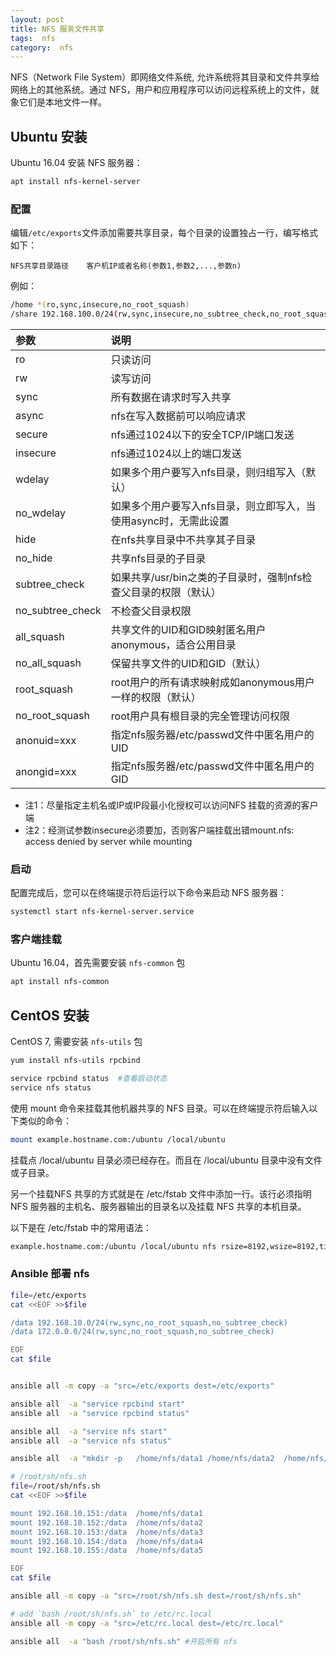 ```yaml
---
layout: post
title: NFS 服务文件共享
tags:  nfs 
category:  nfs 
---
```



NFS（Network File System）即网络文件系统, 允许系统将其目录和文件共享给网络上的其他系统。通过 NFS，用户和应用程序可以访问远程系统上的文件，就象它们是本地文件一样。

## Ubuntu 安装

Ubuntu 16.04 安装 NFS 服务器：

``` bash
apt install nfs-kernel-server
```
 
### 配置
编辑`/etc/exports`文件添加需要共享目录，每个目录的设置独占一行，编写格式如下：

`NFS共享目录路径    客户机IP或者名称(参数1,参数2,...,参数n)`

例如：

``` bash
/home *(ro,sync,insecure,no_root_squash)
/share 192.168.100.0/24(rw,sync,insecure,no_subtree_check,no_root_squash)
```
| 参数 | 说明 |
| :- | :- |
| ro | 只读访问 |
| rw | 读写访问 |
| sync | 所有数据在请求时写入共享 |
| async | nfs在写入数据前可以响应请求 |
| secure | nfs通过1024以下的安全TCP/IP端口发送 |
| insecure | nfs通过1024以上的端口发送 |
| wdelay | 如果多个用户要写入nfs目录，则归组写入（默认） |
| no_wdelay | 如果多个用户要写入nfs目录，则立即写入，当使用async时，无需此设置 |
| hide | 在nfs共享目录中不共享其子目录 |
| no_hide | 共享nfs目录的子目录 |
| subtree_check | 如果共享/usr/bin之类的子目录时，强制nfs检查父目录的权限（默认） |
| no_subtree_check | 不检查父目录权限 |
| all_squash | 共享文件的UID和GID映射匿名用户anonymous，适合公用目录 |
| no_all_squash | 保留共享文件的UID和GID（默认） |
| root_squash | root用户的所有请求映射成如anonymous用户一样的权限（默认） |
| no_root_squash | root用户具有根目录的完全管理访问权限 |
| anonuid=xxx | 指定nfs服务器/etc/passwd文件中匿名用户的UID |
| anongid=xxx | 指定nfs服务器/etc/passwd文件中匿名用户的GID |

+ 注1：尽量指定主机名或IP或IP段最小化授权可以访问NFS 挂载的资源的客户端
+ 注2：经测试参数insecure必须要加，否则客户端挂载出错mount.nfs: access denied by server while mounting

### 启动

配置完成后，您可以在终端提示符后运行以下命令来启动 NFS 服务器：

``` bash
systemctl start nfs-kernel-server.service
```

### 客户端挂载

Ubuntu 16.04，首先需要安装 `nfs-common` 包

``` bash
apt install nfs-common
```

## CentOS 安装

CentOS 7, 需要安装 `nfs-utils` 包

``` bash
yum install nfs-utils rpcbind

service rpcbind status  #查看启动状态
service nfs status  
```

使用 mount 命令来挂载其他机器共享的 NFS 目录。可以在终端提示符后输入以下类似的命令：

``` bash
mount example.hostname.com:/ubuntu /local/ubuntu
```

挂载点 /local/ubuntu 目录必须已经存在。而且在 /local/ubuntu 目录中没有文件或子目录。

另一个挂载NFS 共享的方式就是在 /etc/fstab 文件中添加一行。该行必须指明 NFS 服务器的主机名、服务器输出的目录名以及挂载 NFS 共享的本机目录。

以下是在 /etc/fstab 中的常用语法：

``` bash
example.hostname.com:/ubuntu /local/ubuntu nfs rsize=8192,wsize=8192,timeo=14,intr
```


###  Ansible 部署 nfs

```bash
file=/etc/exports
cat <<EOF >>$file

/data 192.168.10.0/24(rw,sync,no_root_squash,no_subtree_check)
/data 172.0.0.0/24(rw,sync,no_root_squash,no_subtree_check)

EOF
cat $file


ansible all -m copy -a "src=/etc/exports dest=/etc/exports"

ansible all  -a "service rpcbind start"
ansible all  -a "service rpcbind status"

ansible all  -a "service nfs start"
ansible all  -a "service nfs status"

ansible all  -a "mkdir -p   /home/nfs/data1 /home/nfs/data2  /home/nfs/data3  /home/nfs/data4  /home/nfs/data5"

# /root/sh/nfs.sh
file=/root/sh/nfs.sh
cat <<EOF >>$file

mount 192.168.10.151:/data  /home/nfs/data1
mount 192.168.10.152:/data  /home/nfs/data2
mount 192.168.10.153:/data  /home/nfs/data3
mount 192.168.10.154:/data  /home/nfs/data4
mount 192.168.10.155:/data  /home/nfs/data5

EOF
cat $file

ansible all -m copy -a "src=/root/sh/nfs.sh dest=/root/sh/nfs.sh"

# add `bash /root/sh/nfs.sh` to /etc/rc.local
ansible all -m copy -a "src=/etc/rc.local dest=/etc/rc.local"

ansible all  -a "bash /root/sh/nfs.sh" #开启所有 nfs

```

